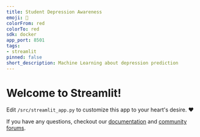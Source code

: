 ```yaml
---
title: Student Depression Awareness
emoji: 🚀
colorFrom: red
colorTo: red
sdk: docker
app_port: 8501
tags:
- streamlit
pinned: false
short_description: Machine Learning about depression prediction
---
```


# Welcome to Streamlit!

Edit `/src/streamlit_app.py` to customize this app to your heart's desire. :heart:

If you have any questions, checkout our [documentation](https://docs.streamlit.io) and [community
forums](https://discuss.streamlit.io).
